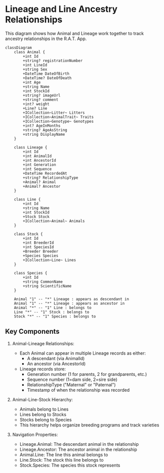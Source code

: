 # Lineage and Line Ancestry Relationships

This diagram shows how Animal and Lineage work together to track ancestry relationships in the R.A.T. App.

```mermaid
classDiagram
    class Animal {
        +int Id
        +string? registrationNumber
        +int LineId
        +string Sex
        +DateTime DateOfBirth
        +DateTime? DateOfDeath
        +int Age
        +string Name
        +int StockId
        +string? imageUrl
        +string? comment
        +int? weight
        +Line? Line
        +ICollection~Litter~ Litters
        +ICollection~AnimalTrait~ Traits
        +ICollection~Genotype~ Genotypes
        +int? AgeInMonths
        +string? AgeAsString
        +string DisplayName
    }

    class Lineage {
        +int Id
        +int AnimalId
        +int AncestorId
        +int Generation
        +int Sequence
        +DateTime RecordedAt
        +string? RelationshipType
        +Animal? Animal
        +Animal? Ancestor
    }

    class Line {
        +int Id
        +string Name
        +int StockId
        +Stock Stock
        +ICollection~Animal~ Animals
    }

    class Stock {
        +int Id
        +int BreederId
        +int SpeciesId
        +Breeder Breeder
        +Species Species
        +ICollection~Line~ Lines
    }

    class Species {
        +int Id
        +string CommonName
        +string ScientificName
    }

    Animal "1" -- "*" Lineage : appears as descendant in
    Animal "1" -- "*" Lineage : appears as ancestor in
    Animal "*" -- "1" Line : belongs to
    Line "*" -- "1" Stock : belongs to
    Stock "*" -- "1" Species : belongs to
```

## Key Components

1. Animal-Lineage Relationships:
   - Each Animal can appear in multiple Lineage records as either:
     * A descendant (via AnimalId)
     * An ancestor (via AncestorId)
   - Lineage records store:
     * Generation number (1 for parents, 2 for grandparents, etc.)
     * Sequence number (1=dam side, 2=sire side)
     * RelationshipType ("Maternal" or "Paternal")
     * Timestamp of when the relationship was recorded

2. Animal-Line-Stock Hierarchy:
   - Animals belong to Lines
   - Lines belong to Stocks
   - Stocks belong to Species
   - This hierarchy helps organize breeding programs and track varieties

3. Navigation Properties:
   - Lineage.Animal: The descendant animal in the relationship
   - Lineage.Ancestor: The ancestor animal in the relationship
   - Animal.Line: The line this animal belongs to
   - Line.Stock: The stock this line belongs to
   - Stock.Species: The species this stock represents
